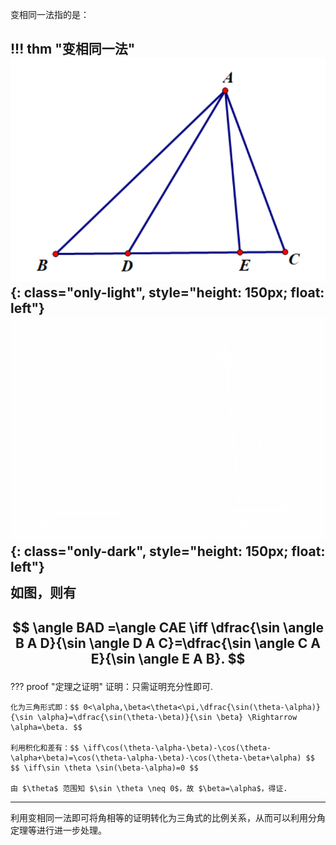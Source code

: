 变相同一法指的是：

!!! thm "变相同一法"
    ![共边比例定理](../../../assets/images/变相同一法_default.png){: class="only-light", style="height: 150px; float: left"}
    ![共边比例定理](../../../assets/images/变相同一法_slate.png){: class="only-dark", style="height: 150px; float: left"}
    <div style="height: 0.6em;"></div>
    如图，则有
    <div style="height: 0.4em;"></div>
    <p>$$ \angle BAD =\angle CAE \iff \dfrac{\sin \angle B A D}{\sin \angle D A C}=\dfrac{\sin \angle C A E}{\sin \angle E A B}. $$</p>
---

??? proof "定理之证明"
    证明：只需证明充分性即可.  

    化为三角形式即：$$ 0<\alpha,\beta<\theta<\pi,\dfrac{\sin(\theta-\alpha)}{\sin \alpha}=\dfrac{\sin(\theta-\beta)}{\sin \beta} \Rightarrow \alpha=\beta. $$

    利用积化和差有：$$ \iff\cos(\theta-\alpha-\beta)-\cos(\theta-\alpha+\beta)=\cos(\theta-\alpha-\beta)-\cos(\theta-\beta+\alpha) $$
    $$ \iff\sin \theta \sin(\beta-\alpha)=0 $$

    由 $\theta$ 范围知 $\sin \theta \neq 0$，故 $\beta=\alpha$，得证.

---

利用变相同一法即可将角相等的证明转化为三角式的比例关系，从而可以利用分角定理等进行进一步处理。
